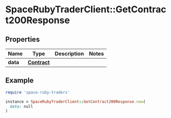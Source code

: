 # SpaceRubyTraderClient::GetContract200Response

## Properties

| Name | Type | Description | Notes |
| ---- | ---- | ----------- | ----- |
| **data** | [**Contract**](Contract.md) |  |  |

## Example

```ruby
require 'space-ruby-traders'

instance = SpaceRubyTraderClient::GetContract200Response.new(
  data: null
)
```

